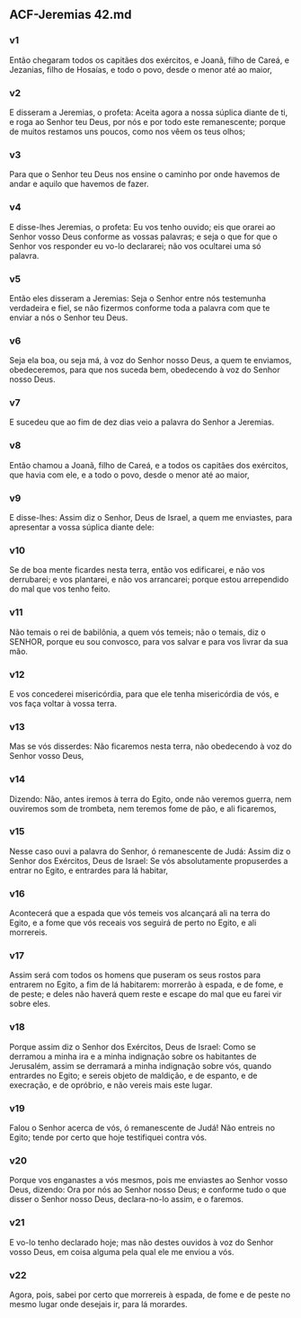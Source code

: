 ## ACF-Jeremias 42.md
### v1
 Então chegaram todos os capitães dos exércitos, e Joanã, filho de Careá, e Jezanias, filho de Hosaías, e todo o povo, desde o menor até ao maior,
### v2
 E disseram a Jeremias, o profeta: Aceita agora a nossa súplica diante de ti, e roga ao Senhor teu Deus, por nós e por todo este remanescente; porque de muitos restamos uns poucos, como nos vêem os teus olhos;
### v3
 Para que o Senhor teu Deus nos ensine o caminho por onde havemos de andar e aquilo que havemos de fazer.
### v4
 E disse-lhes Jeremias, o profeta: Eu vos tenho ouvido; eis que orarei ao Senhor vosso Deus conforme as vossas palavras; e seja o que for que o Senhor vos responder eu vo-lo declararei; não vos ocultarei uma só palavra.
### v5
 Então eles disseram a Jeremias: Seja o Senhor entre nós testemunha verdadeira e fiel, se não fizermos conforme toda a palavra com que te enviar a nós o Senhor teu Deus.
### v6
 Seja ela boa, ou seja má, à voz do Senhor nosso Deus, a quem te enviamos, obedeceremos, para que nos suceda bem, obedecendo à voz do Senhor nosso Deus.
### v7
 E sucedeu que ao fim de dez dias veio a palavra do Senhor a Jeremias.
### v8
 Então chamou a Joanã, filho de Careá, e a todos os capitães dos exércitos, que havia com ele, e a todo o povo, desde o menor até ao maior,
### v9
 E disse-lhes: Assim diz o Senhor, Deus de Israel, a quem me enviastes, para apresentar a vossa súplica diante dele:
### v10
 Se de boa mente ficardes nesta terra, então vos edificarei, e não vos derrubarei; e vos plantarei, e não vos arrancarei; porque estou arrependido do mal que vos tenho feito.
### v11
 Não temais o rei de babilônia, a quem vós temeis; não o temais, diz o SENHOR, porque eu sou convosco, para vos salvar e para vos livrar da sua mão.
### v12
 E vos concederei misericórdia, para que ele tenha misericórdia de vós, e vos faça voltar à vossa terra.
### v13
 Mas se vós disserdes: Não ficaremos nesta terra, não obedecendo à voz do Senhor vosso Deus,
### v14
 Dizendo: Não, antes iremos à terra do Egito, onde não veremos guerra, nem ouviremos som de trombeta, nem teremos fome de pão, e ali ficaremos,
### v15
 Nesse caso ouvi a palavra do Senhor, ó remanescente de Judá: Assim diz o Senhor dos Exércitos, Deus de Israel: Se vós absolutamente propuserdes a entrar no Egito, e entrardes para lá habitar,
### v16
 Acontecerá que a espada que vós temeis vos alcançará ali na terra do Egito, e a fome que vós receais vos seguirá de perto no Egito, e ali morrereis.
### v17
 Assim será com todos os homens que puseram os seus rostos para entrarem no Egito, a fim de lá habitarem: morrerão à espada, e de fome, e de peste; e deles não haverá quem reste e escape do mal que eu farei vir sobre eles.
### v18
 Porque assim diz o Senhor dos Exércitos, Deus de Israel: Como se derramou a minha ira e a minha indignação sobre os habitantes de Jerusalém, assim se derramará a minha indignação sobre vós, quando entrardes no Egito; e sereis objeto de maldição, e de espanto, e de execração, e de opróbrio, e não vereis mais este lugar.
### v19
 Falou o Senhor acerca de vós, ó remanescente de Judá! Não entreis no Egito; tende por certo que hoje testifiquei contra vós.
### v20
 Porque vos enganastes a vós mesmos, pois me enviastes ao Senhor vosso Deus, dizendo: Ora por nós ao Senhor nosso Deus; e conforme tudo o que disser o Senhor nosso Deus, declara-no-lo assim, e o faremos.
### v21
 E vo-lo tenho declarado hoje; mas não destes ouvidos à voz do Senhor vosso Deus, em coisa alguma pela qual ele me enviou a vós.
### v22
 Agora, pois, sabei por certo que morrereis à espada, de fome e de peste no mesmo lugar onde desejais ir, para lá morardes.
